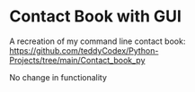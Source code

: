 # Contact Book with GUI

A recreation of my command line contact book: https://github.com/teddyCodex/Python-Projects/tree/main/Contact_book_py

No change in functionality
